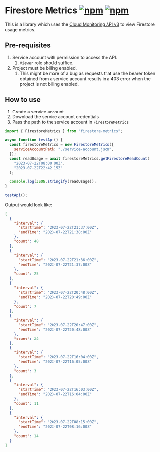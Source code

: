 # Firestore Metrics [![npm](https://img.shields.io/npm/v/firestore-metrics)](https://www.npmjs.com/package/firestore-metrics) [![npm](https://img.shields.io/npm/dt/firestore-metrics)](https://www.npmjs.com/package/firestore-metrics?activeTab=versions)

This is a library which uses the [Cloud Monitoring API v3](https://cloud.google.com/monitoring/api/ref_v3/rest/v3/projects.timeSeries/list) to view Firestore usage metrics.

## Pre-requisites

1. Service account with permission to access the API.
   1. `Viewer` role should suffice.
1. Project must be billing enabled.
   1. This might be more of a bug as requests that use the bearer token obtained from a service account results in a 403 error when the project is not billing enabled.

## How to use

1. Create a service account
1. Download the service account credentials
1. Pass the path to the service account in `FirestoreMetrics`

```js
import { FirestoreMetrics } from "firestore-metrics";

async function testApi() {
  const firestoreMetrics = new FirestoreMetrics({
    serviceAccountPath: "./service-account.json",
  });
  const readUsage = await firestoreMetrics.getFirestoreReadCount(
    "2023-07-22T08:00:00Z",
    "2023-07-22T22:42:15Z"
  );

  console.log(JSON.stringify(readUsage));
}

testApi();
```

Output would look like:

```json
[
  {
    "interval": {
      "startTime": "2023-07-22T21:37:00Z",
      "endTime": "2023-07-22T21:38:00Z"
    },
    "count": 48
  },
  {
    "interval": {
      "startTime": "2023-07-22T21:36:00Z",
      "endTime": "2023-07-22T21:37:00Z"
    },
    "count": 25
  },
  {
    "interval": {
      "startTime": "2023-07-22T20:48:00Z",
      "endTime": "2023-07-22T20:49:00Z"
    },
    "count": 7
  },
  {
    "interval": {
      "startTime": "2023-07-22T20:47:00Z",
      "endTime": "2023-07-22T20:48:00Z"
    },
    "count": 28
  },
  {
    "interval": {
      "startTime": "2023-07-22T16:04:00Z",
      "endTime": "2023-07-22T16:05:00Z"
    },
    "count": 3
  },
  {
    "interval": {
      "startTime": "2023-07-22T16:03:00Z",
      "endTime": "2023-07-22T16:04:00Z"
    },
    "count": 11
  },
  {
    "interval": {
      "startTime": "2023-07-22T08:15:00Z",
      "endTime": "2023-07-22T08:16:00Z"
    },
    "count": 14
  }
]
```
